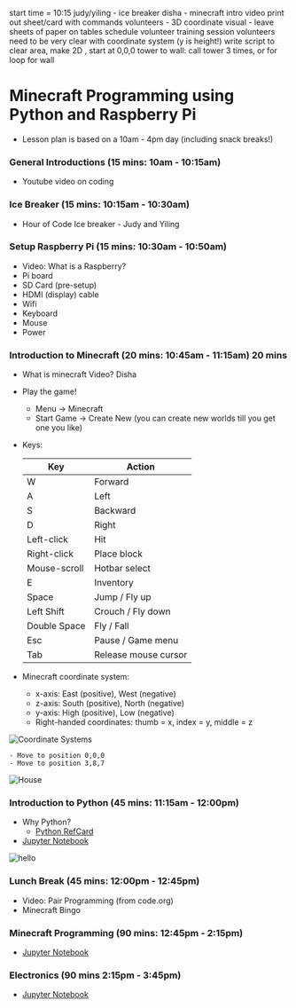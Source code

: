 start time = 10:15
judy/yiling - ice breaker
disha - minecraft intro video
print out sheet/card with commands
volunteers - 3D coordinate visual - leave sheets of paper on tables
schedule volunteer training session
volunteers need to be very clear with coordinate system (y is height!)
write script to clear area, make 2D , start at 0,0,0
tower to wall: call tower 3 times, or for loop for wall

# Minecraft Programming using Python and Raspberry Pi

- Lesson plan is based on a 10am - 4pm day (including snack breaks!)

### General Introductions (15 mins: 10am - 10:15am)   

- Youtube video on coding

### Ice Breaker (15 mins: 10:15am - 10:30am)   

- Hour of Code Ice breaker - Judy and Yiling

### Setup Raspberry Pi (15 mins: 10:30am - 10:50am) 
- Video: What is a Raspberry?
- Pi board
- SD Card (pre-setup)
- HDMI (display) cable
- Wifi
- Keyboard
- Mouse
- Power

### Introduction to Minecraft (20 mins: 10:45am - 11:15am) 20 mins
  - What is minecraft Video? Disha 
  - Play the game!
    - Menu -> Minecraft
    - Start Game -> Create New (you can create new worlds till you get one you like)
  - Keys:
  
    Key | Action 
    --- | ------
    W	| Forward
    A	| Left 
    S	| Backward 
    D	|	Right
    Left-click | Hit
    Right-click | Place block
    Mouse-scroll | Hotbar select
    E	|	Inventory
    Space	|	Jump / Fly up
    Left Shift | Crouch / Fly down
    Double Space	|	Fly / Fall
    Esc	| Pause / Game menu
    Tab	| Release mouse cursor

- Minecraft coordinate system:
  - x-axis: East (positive), West (negative)
  - z-axis: South (positive), North (negative)
  - y-axis: High (positive), Low (negative)
  - Right-handed coordinates: thumb = x, index = y, middle = z
  
![Coordinate Systems](http://viz.aset.psu.edu/gho/sem_notes/3d_fundamentals/gifs/left_right_hand.gif)

    - Move to position 0,0,0
    - Move to position 3,8,7

![House](screenshots/house.png)

### Introduction to Python (45 mins: 11:15am - 12:00pm)
- Why Python?
  - [Python RefCard](https://dzone.com/refcardz/core-python)
- [Jupyter Notebook](notebook/)

![hello](screenshots/hello_world.png)

### Lunch Break (45 mins: 12:00pm - 12:45pm)
- Video: Pair Programming (from code.org)
- Minecraft Bingo

### Minecraft Programming (90 mins: 12:45pm - 2:15pm)
- [Jupyter Notebook](notebook/)

### Electronics (90 mins 2:15pm - 3:45pm)
- [Jupyter Notebook](notebook/)
